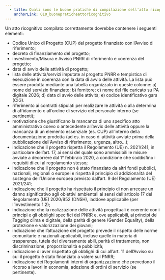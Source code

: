```yaml
---
  - title: Quali sono le buone pratiche di compilazione dell’atto ricognitivo?
    anchorLink: 010_buonepraticheattoricognitivo
---
```


Un atto ricognitivo compilato correttamente dovrebbe contenere i seguenti elementi:

  - Codice Unico di Progetto (CUP) del progetto finanziato con l’Avviso di riferimento;
  - decreto di finanziamento del progetto;
  - investimento/Misura e Avviso PNRR di riferimento e coerenza del progetto;
  - data di avvio delle attività di progetto;
  - lista delle attività/servizi imputate al progetto PNRR e tempistica di esecuzione in coerenza con la data di avvio delle attività. La lista può essere prodotta mediante una tabella organizzato in queste colonne: a) nome del servizio finanziato; b) fornitore; c) nome del file caricato su PA digitale 2026; d) data di avvio delle attività; e) codice identificativo gara (CIG).
  - riferimento ai contratti stipulati per realizzare le attività o alla determina di affidamento o all’ordine di servizio del personale interno (se pertinenti);
  - motivazione che giustificano la mancanza di uno specifico atto amministrativo coevo o antecedente all’avvio delle attività oppure la mancanza di un elemento essenziale (es. CUP) all’interno della documentazione prodotta (ad es. in caso di attività avviate prima della pubblicazione dell’Avviso di riferimento, urgenza, altro…);
  - indicazione che il progetto rispetta il Regolamento (UE) n. 2021/241, in particolare dell’art. 17, ai sensi del quale sono ammissibili le misure avviate a decorrere dal 1° febbraio 2020, a condizione che soddisfino i requisiti di cui al regolamento stesso;
  - indicazione che il progetto non è stato finanziato da altri fondi pubblici, nazionali, regionali o europei e rispetta il principio di addizionalità del sostegno dell’Unione europea previsto dall’art. 9 del Regolamento (UE) 2021/241;
  - indicazione che il progetto ha rispettato il principio di non arrecare un danno significativo agli obiettivi ambientali ai sensi dell’articolo 17 del Regolamento (UE) 2020/852 (DNSH), laddove applicabile (per l’investimento 1.2);
  - indicazione che la realizzazione delle attività progettuali è coerente con i principi e gli obblighi specifici del PNRR e, ove applicabili, ai principi del Tagging clima e digitale, della parità di genere (Gender Equality), della protezione e valorizzazione dei giovani;
  - indicazione che l’attuazione del progetto prevede il rispetto delle norme comunitarie e nazionali applicabili, incluse quelle in materia di trasparenza, tutela dei diversamente abili, parità di trattamento, non discriminazione, proporzionalità e pubblicità;
  - indicazione di aver rispettato gli obblighi di cui all’art. 11 dell’Avviso su cui il progetto è stato finanziato a valere sul PNRR;
  - indicazione dei Regolamenti interni di organizzazione che prevedono il ricorso a lavori in economia, adozione di ordini di servizio (se pertinente).
